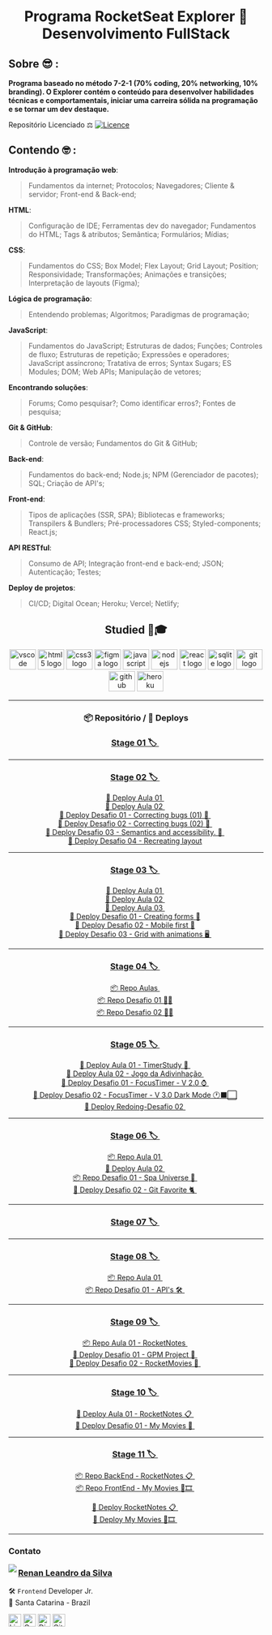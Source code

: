 <h1 align="center"> Programa RocketSeat Explorer 🚀 Desenvolvimento FullStack </h1>

## Sobre 😎 :

**Programa baseado no método 7-2-1 (70% coding, 20% networking, 10% branding). O Explorer contém o conteúdo para desenvolver habilidades técnicas e comportamentais, iniciar uma carreira sólida na programação e se tornar um dev destaque.**

Repositório Licenciado ⚖ [![Licence](https://img.shields.io/github/license/Ileriayo/markdown-badges?style=for-the-badge)](./LICENSE)

## Contendo 🤓 :

**Introdução à programação web**:

> Fundamentos da internet; Protocolos; Navegadores; Cliente & servidor; Front-end & Back-end;

**HTML**:

> Configuração de IDE; Ferramentas dev do navegador; Fundamentos do HTML; Tags & atributos; Semântica; Formulários; Mídias;

**CSS**:

> Fundamentos do CSS; Box Model; Flex Layout; Grid Layout; Position; Responsividade; Transformações; Animações e transições; Interpretação de layouts (Figma);

**Lógica de programação**:

> Entendendo problemas; Algoritmos; Paradigmas de programação;

**JavaScript**:

> Fundamentos do JavaScript; Estruturas de dados; Funções; Controles de fluxo; Estruturas de repetição; Expressões e operadores; JavaScript assíncrono; Tratativa de erros; Syntax Sugars; ES Modules; DOM; Web APIs; Manipulação de vetores;

**Encontrando soluções**:

> Forums; Como pesquisar?; Como identificar erros?; Fontes de pesquisa;

**Git & GitHub**:

> Controle de versão; Fundamentos do Git & GitHub;

**Back-end**:

> Fundamentos do back-end; Node.js; NPM (Gerenciador de pacotes); SQL; Criação de API's;

**Front-end**:

> Tipos de aplicações (SSR, SPA); Bibliotecas e frameworks; Transpilers & Bundlers; Pré-processadores CSS; Styled-components; React.js;

**API RESTful**:

> Consumo de API; Integração front-end e back-end; JSON; Autenticação; Testes;

**Deploy de projetos**:

> CI/CD; Digital Ocean; Heroku; Vercel; Netlify;

###

<div align="center">

## Studied 💼🎓

  <img src="https://cdn.jsdelivr.net/gh/devicons/devicon/icons/vscode/vscode-original.svg" height="40" width="52" alt="vscode logo"/>
  <img src="https://cdn.jsdelivr.net/gh/devicons/devicon/icons/html5/html5-original.svg" height="40" width="52" alt="html5 logo"  />
  <img src="https://cdn.jsdelivr.net/gh/devicons/devicon/icons/css3/css3-original.svg" height="40" width="52" alt="css3 logo"  />
  <img src="https://cdn.jsdelivr.net/gh/devicons/devicon/icons/figma/figma-original.svg" height="40" width="52" alt="figma logo"   />        
  <img src="https://cdn.jsdelivr.net/gh/devicons/devicon/icons/javascript/javascript-original.svg" height="40" width="52" alt="javascript logo"  />
  <img src="https://cdn.jsdelivr.net/gh/devicons/devicon/icons/nodejs/nodejs-original.svg" height="40" width="52" alt="nodejs logo"  />
  <img src="https://cdn.jsdelivr.net/gh/devicons/devicon/icons/react/react-original-wordmark.svg" height="40" width="52" alt="react logo" />
  <img src="https://cdn.jsdelivr.net/gh/devicons/devicon/icons/sqlite/sqlite-original-wordmark.svg" height="40" width="52" alt="sqlite logo" /> 
  <img src="https://cdn.jsdelivr.net/gh/devicons/devicon/icons/git/git-original.svg" height="40" width="52" alt="git logo"  />
  <img src="https://cdn.jsdelivr.net/gh/devicons/devicon/icons/github/github-original.svg" height="40" width="52" alt="github logo"   />
  <img src="https://cdn.jsdelivr.net/gh/devicons/devicon/icons/heroku/heroku-original-wordmark.svg" height="40" width="52" alt="heroku logo"   />

---

### 📦 Repositório / 🚀 Deploys

### <a  href="https://github.com/renyzeraa/rocketseat-explorer/tree/master/Stage01"> Stage 01 🏷 </a>&nbsp;

---

### <a  href="https://github.com/renyzeraa/explorer-rocketseat/tree/master/Stage02"> Stage 02 🏷 </a>&nbsp;

<a href="https://renyzeraa.github.io/rocketseat-explorer/Stage02/aula1"> 🛫 Deploy Aula 01 </a>&nbsp; </br>
<a href="https://renyzeraa.github.io/rocketseat-explorer/Stage02/aula2"> 🛫 Deploy Aula 02 </a>&nbsp; </br>
<a href="https://renyzeraa.github.io/rocketseat-explorer/Stage02/Challenge1"> 🚀 Deploy Desafio 01 - Correcting bugs (01) 👀 </a>&nbsp; </br>
<a href="https://renyzeraa.github.io/rocketseat-explorer/Stage02/Challenge2"> 🚀 Deploy Desafio 02 - Correcting bugs (02) 👀 </a>&nbsp; </br>
<a href="https://renyzeraa.github.io/rocketseat-explorer/Stage02/Challenge3"> 🚀 Deploy Desafio 03 - Semantics and accessibility. 💜 </a>&nbsp; </br>
<a href="https://renyzeraa.github.io/rocketseat-explorer/Stage02/Challenge4"> 🚀 Deploy Desafio 04 - Recreating layout</a>&nbsp; </br>

---

### <a align="center" href="https://github.com/renyzeraa/explorer-rocketseat/tree/master/Stage03"> Stage 03 🏷 </a>&nbsp;

<a href="https://renyzeraa.github.io/rocketseat-explorer/Stage03/aula1"> 🚀 Deploy Aula 01 </a>&nbsp; </br>
<a href="https://renyzeraa.github.io/rocketseat-explorer/Stage03/aula2"> 🚀 Deploy Aula 02 </a>&nbsp; </br>
<a href="https://renyzeraa.github.io/rocketseat-explorer/Stage03/aula3"> 🚀 Deploy Aula 03 </a>&nbsp; </br>
<a href="https://renyzeraa.github.io/rocketseat-explorer/Stage03/Challenge1"> 🚀 Deploy Desafio 01 - Creating forms 📲</a>&nbsp;  
 <a href="https://renyzeraa.github.io/rocketseat-explorer/Stage03/Challenge2"> 🚀 Deploy Desafio 02 - Mobile first 📱</a>&nbsp; </br>
<a href="https://renyzeraa.github.io/rocketseat-explorer/Stage03/Challenge3"> 🚀 Deploy Desafio 03 - Grid with animations 🖥 </a>&nbsp; </br>

---

### <a align="center" href="https://github.com/renyzeraa/explorer-rocketseat/tree/master/Stage04"> Stage 04 🏷 </a>&nbsp;

<a href="https://github.com/renyzeraa/explorer-rocketseat/tree/master/Stage04/aulas"> 📦 Repo Aulas </a>&nbsp; </br>
<a href="github.com/renyzeraa/explorer-rocketseat/tree/master/Stage04/Challenge1"> 📦 Repo Desafio 01 ✍🏽</a>&nbsp; </br>
<a href="github.com/renyzeraa/explorer-rocketseat/tree/master/Stage04/Challenge2"> 📦 Repo Desafio 02 ✍🏽</a>&nbsp; <hr>

### <a align="center" href="https://github.com/renyzeraa/rocketseat-explorer/tree/master/Stage05"> Stage 05 🏷 </a>&nbsp;

<a href="https://renyzeraa.github.io/rocketseat-explorer/Stage05/Aula01"> 🚀 Deploy Aula 01 - TimerStudy 🔎 </a>&nbsp; </br>
<a href="https://renyzeraa.github.io/rocketseat-explorer/Stage05/Aula02"> 🚀 Deploy Aula 02 - Jogo da Adivinhação </a>&nbsp; </br>
<a href="https://renyzeraa.github.io/rocketseat-explorer/Stage05/Challenge1"> 🚀 Deploy Desafio 01 - FocusTimer - V 2.0 ⌚️ </a>&nbsp; </br>
<a href="https://renyzeraa.github.io/rocketseat-explorer/Stage05/Challenge2"> 🚀 Deploy Desafio 02 - FocusTimer - V 3.0 Dark Mode 🕐⬛️⬜️</a>&nbsp; </br>
<a href="https://renyzeraa.github.io/rocketseat-explorer/Stage05/Redoing-Challenge2"> 🚀 Deploy Redoing-Desafio 02 </a>&nbsp; </br>

---

### <a align="center" href="https://github.com/renyzeraa/rocketseat-explorer/tree/master/Stage06"> Stage 06 🏷 </a>&nbsp;

<a href="https://github.com/renyzeraa/rocketseat-explorer/tree/master/Stage06/aula1"> 📦 Repo Aula 01 </a>&nbsp; </br>
<a href="https://renyzeraa.github.io/rocketseat-explorer/Stage06/aula2/"> 🚀 Deploy Aula 02 </a>&nbsp; </br>
<a href="https://github.com/renyzeraa/rocketseat-explorer/tree/master/Stage06/Challenge1"> 📦 Repo Desafio 01 - Spa Universe 🌌 </a>&nbsp; </br>
<a href="https://renyzeraa.github.io/rocketseat-explorer/Stage06/Challenge2"> 🚀 Deploy Desafio 02 - Git Favorite 🐈 </a>&nbsp; </br>

---

### <a align="center" href="https://github.com/renyzeraa/rocketseat-explorer/tree/master/Stage07"> Stage 07 🏷 </a>&nbsp; </br>

---

### <a align="center" href="https://github.com/renyzeraa/rocketseat-explorer/tree/master/Stage08"> Stage 08 🏷 </a>&nbsp; </br>

<a href="https://github.com/renyzeraa/rocketseat-explorer/tree/master/Stage08/Aula01"> 📦 Repo Aula 01 </a>&nbsp; </br>
<a href="https://github.com/renyzeraa/rocketseat-explorer/tree/master/Stage08/Challenge01"> 📦 Repo Desafio 01 - API's 🛠 </a>&nbsp; </br>

---

### <a align="center" href="https://github.com/renyzeraa/rocketseat-explorer/tree/master/Stage09"> Stage 09 🏷 </a>&nbsp; </br>

<a href="https://github.com/renyzeraa/rocketseat-explorer/tree/master/Stage09/Aula01/rocketnotes"> 📦 Repo Aula 01 - RocketNotes </a>&nbsp; </br>
<a href="https://renyzeraa.github.io/rocketseat-explorer/Stage09/Challenge01"> 🚀 Deploy Desafio 01 - GPM Project 🚗 </a>&nbsp; </br>
<a href="https://github.com/renyzeraa/rocketseat-explorer/tree/master/Stage09/Challenge01"> 🚀 Deploy Desafio 02 - RocketMovies 🎥 </a>&nbsp; </br>

---

### <a align="center" href="https://github.com/renyzeraa/rocketseat-explorer/tree/master/Stage10"> Stage 10 🏷 </a>&nbsp; </br>

<a href="https://rocket-notes-aplication.netlify.app/"> 🚀 Deploy Aula 01 - RocketNotes 📋 </a>&nbsp; </br>
<a href="https://my-movies-aplication.netlify.app/"> 🚀 Deploy Desafio 01 - My Movies 🎥 </a>&nbsp; </br>

---

### <a align="center" href="https://github.com/renyzeraa/rocketseat-explorer/tree/master/Stage11"> Stage 11 🏷 </a>&nbsp; </br>

<a href="https://github.com/renyzeraa/rocketnotes-backend"> 📦 Repo BackEnd - RocketNotes 📋 </a>&nbsp; </br>
<a href="https://github.com/renyzeraa/mymovies-backend"> 📦 Repo FrontEnd - My Movies 🎥🎞 </a>&nbsp; </br>

<a href="https://rocket-notes-aplication.netlify.app/"> 🚀 Deploy RocketNotes 📋 </a>&nbsp; </br>
<a href="https://my-movies-aplication.netlify.app/"> 🚀 Deploy My Movies 🎥🎞 </a>&nbsp; </br>

---

</div>

### Contato

<img align="left" src="https://www.github.com/renyzeraa.png?size=150">

### [**Renan Leandro da Silva**](https://github.com/renyzeraa)

🛠 `Frontend` Developer Jr. <br>
📍 Santa Catarina - Brazil

<a href="https://www.linkedin.com/in/renyzeraa" target="_blank"><img src="https://img.shields.io/badge/LinkedIn-0077B5?style=flat&logo=linkedin&logoColor=white" alt="LinkedIn Badge" height="25"></a>&nbsp;<a href="mailto:renansilvaytb@gmail.com" target="_blank"><img src="https://img.shields.io/badge/Gmail-D14836?style=flat&logo=gmail&logoColor=white" alt="Gmail Badge" height="25"></a>&nbsp;<a href="#"><img src="https://img.shields.io/badge/Discord-%237289DA.svg?logo=discord&logoColor=white" title="renan_s#7826" alt="Discord Badge" height="25"></a>&nbsp;<a href="https://www.github.com/renyzeraa" target="_blank"><img src="https://img.shields.io/badge/GitHub-100000?style=flat&logo=github&logoColor=white" alt="GitHub Badge" height="25"></a>&nbsp;

<br clear="left"/>
